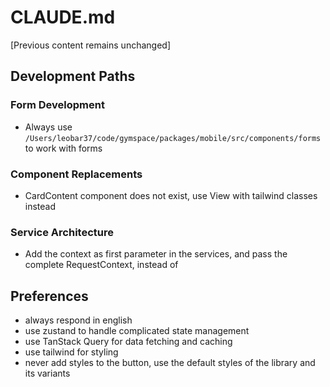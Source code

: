 # CLAUDE.md

[Previous content remains unchanged]

## Development Paths

### Form Development
- Always use `/Users/leobar37/code/gymspace/packages/mobile/src/components/forms` to work with forms

### Component Replacements
- CardContent component does not exist, use View with tailwind classes instead

### Service Architecture
- Add the context as first parameter in the services, and pass the complete RequestContext, instead of 

## Preferences
- always respond in english
- use zustand to handle complicated state management
- use TanStack Query for data fetching and caching
- use tailwind for styling
- never add styles to the button, use the default styles of the library and its variants

